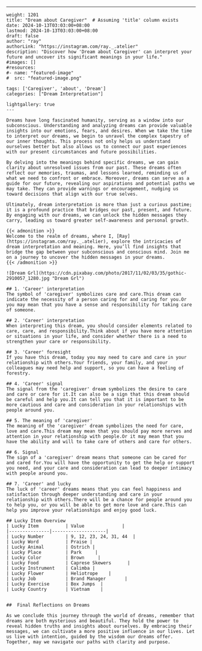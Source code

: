 ---
    weight: 1201
    title: "Dream about Caregiver"  # Assuming 'title' column exists
    date: 2024-10-13T03:03:00+08:00
    lastmod: 2024-10-13T03:03:00+08:00
    draft: false
    author: "ray"
    authorLink: "https://instagram.com/ray._.atelier"
    description: "Discover how 'Dream about Caregiver' can interpret your future and uncover its significant meanings in your life."
    #images: []
    #resources:
    #- name: "featured-image"
    #  src: "featured-image.png"
    
    tags: ['Caregiver', 'about', 'Dream']
    categories: ["Dream Interpretation"]
    
    lightgallery: true
    ---
    
    Dreams have long fascinated humanity, serving as a window into our subconscious. Understanding and analyzing dreams can provide valuable insights into our emotions, fears, and desires. When we take the time to interpret our dreams, we begin to unravel the complex tapestry of our inner thoughts. This process not only helps us understand ourselves better but also allows us to connect our past experiences with our present circumstances and future possibilities.
    
    By delving into the meanings behind specific dreams, we can gain clarity about unresolved issues from our past. These dreams often reflect our memories, traumas, and lessons learned, reminding us of what we need to confront or embrace. Moreover, dreams can serve as a guide for our future, revealing our aspirations and potential paths we may take. They can provide warnings or encouragement, nudging us toward decisions that align with our true selves.
    
    Ultimately, dream interpretation is more than just a curious pastime; it is a profound practice that bridges our past, present, and future. By engaging with our dreams, we can unlock the hidden messages they carry, leading us toward greater self-awareness and personal growth.
    
    {{< admonition >}}
    Welcome to the realm of dreams, where I, [Ray](https://instagram.com/ray._.atelier), explore the intricacies of dream interpretation and meaning. Here, you’ll find insights that bridge the gap between your subconscious and conscious mind. Join me on a journey to uncover the hidden messages in your dreams.
    {{< /admonition >}}
    
    ![Dream Grl](https://cdn.pixabay.com/photo/2017/11/02/03/35/gothic-2910057_1280.jpg "Dream Grl")
    
    ## 1. 'Career' interpretation
    The symbol of 'caregiver' symbolizes care and care.This dream can indicate the necessity of a person caring for and caring for you.Or you may mean that you have a sense and responsibility for taking care of someone.
    
    ## 2. 'Career' interpretation
    When interpreting this dream, you should consider elements related to care, care, and responsibility.Think about if you have more attention or situations in your life, and consider whether there is a need to strengthen your care or responsibility.
    
    ## 3. 'Career' foresight
    If you have this dream, today you may need to care and care in your relationship with others.Your friends, your family, and your colleagues may need help and support, so you can have a feeling of forestry.
    
    ## 4. 'Career' signal
    The signal from the 'caregiver' dream symbolizes the desire to care and care or care for it.It can also be a sign that this dream should be careful and help you.It can tell you that it is important to be more cautious and care and consideration in your relationships with people around you.
    
    ## 5. The meaning of 'caregiver'
    The meaning of the 'caregiver' dream symbolizes the need for care, love and care.This dream may mean that you should pay more nerves and attention in your relationship with people.Or it may mean that you have the ability and will to take care of others and care for others.
    
    ## 6. Signal
    The sign of a 'caregiver' dream means that someone can be cared for and cared for.You will have the opportunity to get the help or support you need, and your care and consideration can lead to deeper intimacy with people around you.
    
    ## 7. 'Career' and lucky
    The luck of 'career' dreams means that you can feel happiness and satisfaction through deeper understanding and care in your relationship with others.There will be a chance for people around you to help you, or you will be able to get more love and care.This can help you improve your relationships and enjoy good luck.
    
    ## Lucky Item Overview
    | Lucky Item          | Value              |
    |---------------|--------------------|
    | Lucky Number        | 9, 12, 23, 24, 31, 44  |
    | Lucky Word          | Praise |
    | Lucky Animal        | Ostrich |
    | Lucky Place         | Park     |
    | Lucky Color         | Brown     |
    | Lucky Food          | Caprese Skewers      |
    | Lucky Instrument    | Calimba |
    | Lucky Flower        | Heliotrope    |
    | Lucky Job           | Brand Manager       |
    | Lucky Exercise      | Box Jumps  |
    | Lucky Country       | Vietnam    |
    
    
    ##  Final Reflections on Dreams
    
    As we conclude this journey through the world of dreams, remember that dreams are both mysterious and beautiful. They hold the power to reveal hidden truths and insights about ourselves. By embracing their messages, we can cultivate a more positive influence in our lives. Let us live with intention, guided by the wisdom our dreams offer. Together, may we navigate our paths with clarity and purpose.
    